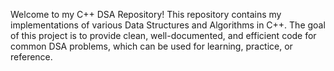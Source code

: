 
Welcome to my C++ DSA Repository! This repository contains my implementations of various Data Structures and Algorithms in C++.
The goal of this project is to provide clean, well-documented, and efficient code for common DSA problems, which can be used for learning, practice, or reference.
